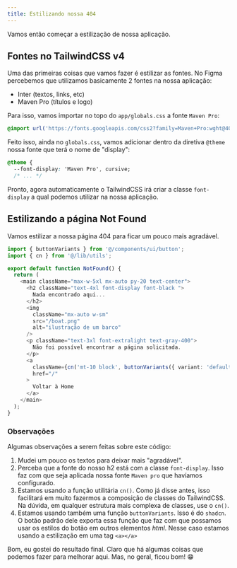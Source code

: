 ```yaml
---
title: Estilizando nossa 404
---
```


Vamos então começar a estilização de nossa aplicação.

## Fontes no TailwindCSS v4

Uma das primeiras coisas que vamos fazer é estilizar as fontes. No Figma percebemos que utilizamos basicamente 2 fontes na nossa aplicação:

- Inter (textos, links, etc)
- Maven Pro (títulos e logo)

Para isso, vamos importar no topo do `app/globals.css` a fonte `Maven Pro`:

```css
@import url('https://fonts.googleapis.com/css2?family=Maven+Pro:wght@400..900&display=swap');
```

Feito isso, ainda no `globals.css`, vamos adicionar dentro da diretiva `@theme` nossa fonte que terá o nome de "display":

```css
@theme {
  --font-display: 'Maven Pro', cursive;
  /* ... */
```

Pronto, agora automaticamente o TailwindCSS irá criar a classe `font-display` a qual podemos utilizar na nossa aplicação.

## Estilizando a página Not Found

Vamos estilizar a nossa página 404 para ficar um pouco mais agradável.

```typescript title="app/not-found.tsx"
import { buttonVariants } from '@/components/ui/button';
import { cn } from '@/lib/utils';

export default function NotFound() {
  return (
    <main className="max-w-5xl mx-auto py-20 text-center">
      <h2 className="text-4xl font-display font-black ">
        Nada encontrado aqui...
      </h2>
      <img
        className="mx-auto w-sm"
        src="/boat.png"
        alt="ilustração de um barco"
      />
      <p className="text-3xl font-extralight text-gray-400">
        Não foi possível encontrar a página solicitada.
      </p>
      <a
        className={cn('mt-10 block', buttonVariants({ variant: 'default' }))}
        href="/"
      >
        Voltar à Home
      </a>
    </main>
  );
}
```

### Observações

Algumas observações a serem feitas sobre este código:

1. Mudei um pouco os textos para deixar mais "agradável".
2. Perceba que a fonte do nosso h2 está com a classe `font-display`. Isso faz com que seja aplicada nossa fonte `Maven pro` que havíamos configurado.
3. Estamos usando a função utilitária `cn()`. Como já disse antes, isso facilitará em muito fazermos a composição de classes do TailwindCSS. Na dúvida, em qualquer estrutura mais complexa de classes, use o `cn()`.
4. Estamos usando também uma função `buttonVariants`. Isso é do `shadcn`. O botão padrão dele exporta essa função que faz com que possamos usar os estilos do botão em outros elementos *html*. Nesse caso estamos usando a estilização em uma tag `<a></a>`

Bom, eu gostei do resultado final. Claro que há algumas coisas que podemos fazer para melhorar aqui. Mas, no geral, ficou bom! 😁
